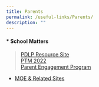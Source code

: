 ```yaml
---
title: Parents
permalink: /useful-links/Parents/
description: ""
---
```

#### *   **School Matters**
>   [PDLP Resource Site](https://sites.google.com/moe.edu.sg/chijsjcpdlp/home)  
>   [PTM 2022](https://chijstjosephsconvent.moe.edu.sg/useful-links/parents/school-matters/ptm-2022)  
>   [Parent Engagement Program](https://sites.google.com/moe.edu.sg/parent-engagement-program/home)

*   [MOE & Related Sites](https://chijstjosephsconvent.moe.edu.sg/useful-links/parents/moe-n-related-sites)